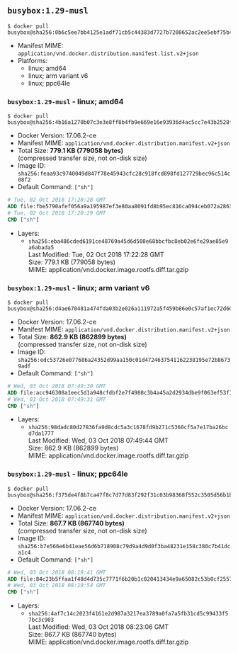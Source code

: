 ## `busybox:1.29-musl`

```console
$ docker pull busybox@sha256:0b6c5ee7bb4125e1adf71cb5c44383d7727b7208652ac2ee5ebf75b4f9f53fb0
```

-	Manifest MIME: `application/vnd.docker.distribution.manifest.list.v2+json`
-	Platforms:
	-	linux; amd64
	-	linux; arm variant v6
	-	linux; ppc64le

### `busybox:1.29-musl` - linux; amd64

```console
$ docker pull busybox@sha256:4b16a1270b07c3e3e8ff8b4fb9e669e16e93936d4ac5cc7e43b2528fb29318e6
```

-	Docker Version: 17.06.2-ce
-	Manifest MIME: `application/vnd.docker.distribution.manifest.v2+json`
-	Total Size: **779.1 KB (779058 bytes)**  
	(compressed transfer size, not on-disk size)
-	Image ID: `sha256:feaa93c9740049d847f78e45943cfc28c918fcd898fd127729bec96c514c08f2`
-	Default Command: `["sh"]`

```dockerfile
# Tue, 02 Oct 2018 17:20:28 GMT
ADD file:fbe5790afef056a9a195987ef3e80aa8091fd8b95ec816ca094ceb072a286338 in / 
# Tue, 02 Oct 2018 17:20:29 GMT
CMD ["sh"]
```

-	Layers:
	-	`sha256:eba486cded6191ce48769a45d6d508e68bbcfbc8eb02e6fe29ae85e9a6abada5`  
		Last Modified: Tue, 02 Oct 2018 17:22:28 GMT  
		Size: 779.1 KB (779058 bytes)  
		MIME: application/vnd.docker.image.rootfs.diff.tar.gzip

### `busybox:1.29-musl` - linux; arm variant v6

```console
$ docker pull busybox@sha256:d4ae670481a474fda03b2e026a111972a5f459b86e0c57af1ec72d6045f57a27
```

-	Docker Version: 17.06.2-ce
-	Manifest MIME: `application/vnd.docker.distribution.manifest.v2+json`
-	Total Size: **862.9 KB (862899 bytes)**  
	(compressed transfer size, not on-disk size)
-	Image ID: `sha256:edc53726e077686a24352d99aa150c01d4724637541162238195e72b86739adf`
-	Default Command: `["sh"]`

```dockerfile
# Wed, 03 Oct 2018 07:49:30 GMT
ADD file:acc946308a1eec5d1a948cfdbf2e7f4988c3b4a45a2d2934dbe9f063ef53f150 in / 
# Wed, 03 Oct 2018 07:49:31 GMT
CMD ["sh"]
```

-	Layers:
	-	`sha256:98dadc80d27836fa9d8cdc5a3c1678fd9b271c5360cf5a7e17ba26bcd7da1777`  
		Last Modified: Wed, 03 Oct 2018 07:49:44 GMT  
		Size: 862.9 KB (862899 bytes)  
		MIME: application/vnd.docker.image.rootfs.diff.tar.gzip

### `busybox:1.29-musl` - linux; ppc64le

```console
$ docker pull busybox@sha256:f375de4f8b7ca47f8c7d77d83f292f31c03b98368f552c3505d56b1b7b75121b
```

-	Docker Version: 17.06.2-ce
-	Manifest MIME: `application/vnd.docker.distribution.manifest.v2+json`
-	Total Size: **867.7 KB (867740 bytes)**  
	(compressed transfer size, not on-disk size)
-	Image ID: `sha256:b7e566e6b41eae56d6b718908c79d9a4d9d0f3ba48231e158c380c7b41dca1c4`
-	Default Command: `["sh"]`

```dockerfile
# Wed, 03 Oct 2018 08:19:41 GMT
ADD file:84c23b5ffaa1f48d4d735c7771f6b20b1c020413434e9a65082c53b0cf25579d in / 
# Wed, 03 Oct 2018 08:19:54 GMT
CMD ["sh"]
```

-	Layers:
	-	`sha256:4af7c14c2023f4161e2d987a3217ea3789a0fa7a5fb31cd5c99433f57bc3c903`  
		Last Modified: Wed, 03 Oct 2018 08:23:06 GMT  
		Size: 867.7 KB (867740 bytes)  
		MIME: application/vnd.docker.image.rootfs.diff.tar.gzip
